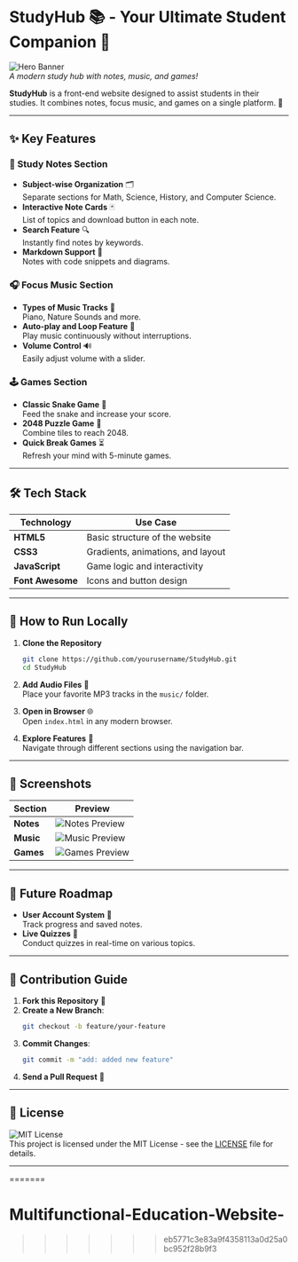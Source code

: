 # StudyHub 📚 - Your Ultimate Student Companion 🎒

![Hero Banner](screenshots/hero.png)  
*A modern study hub with notes, music, and games!*

**StudyHub** is a front-end website designed to assist students in their studies. It combines notes, focus music, and games on a single platform. 🚀

---

## ✨ Key Features

### 📝 Study Notes Section
- **Subject-wise Organization** 🗂️  
  Separate sections for Math, Science, History, and Computer Science.
- **Interactive Note Cards** 🃏  
  List of topics and download button in each note.
- **Search Feature** 🔍  
  Instantly find notes by keywords.
- **Markdown Support** 📑  
  Notes with code snippets and diagrams.

### 🎧 Focus Music Section
- **Types of Music Tracks** 🎹  
  Piano, Nature Sounds and more.
- **Auto-play and Loop Feature** 🔁  
  Play music continuously without interruptions.
- **Volume Control** 🔊  
  Easily adjust volume with a slider.

### 🕹️ Games Section
- **Classic Snake Game** 🐍  
  Feed the snake and increase your score.
- **2048 Puzzle Game** 🧩  
  Combine tiles to reach 2048.
- **Quick Break Games** ⏳  
  Refresh your mind with 5-minute games.

---

## 🛠️ Tech Stack

| Technology       | Use Case                               |
|------------------|----------------------------------------|
| **HTML5**        | Basic structure of the website         | 
| **CSS3**         | Gradients, animations, and layout      | 
| **JavaScript**   | Game logic and interactivity           | 
| **Font Awesome** | Icons and button design                | 

---

## 🚀 How to Run Locally

1. **Clone the Repository**  
   ```bash
   git clone https://github.com/yourusername/StudyHub.git
   cd StudyHub
   ```

2. **Add Audio Files** 🎵  
   Place your favorite MP3 tracks in the `music/` folder.

3. **Open in Browser** 🌐  
   Open `index.html` in any modern browser.

4. **Explore Features** 🔎  
   Navigate through different sections using the navigation bar.

---

## 📸 Screenshots

| Section           | Preview                                                                 |
|-------------------|-------------------------------------------------------------------------|
| **Notes**         | ![Notes Preview](screenshots/notes.png)                                 |
| **Music**         | ![Music Preview](screenshots/music.png)                                 |
| **Games**         | ![Games Preview](screenshots/games.png)                                 |

---

## 🌟 Future Roadmap

- **User Account System** 👤  
  Track progress and saved notes.
- **Live Quizzes** 📝  
  Conduct quizzes in real-time on various topics.


---

## 🤝 Contribution Guide

1. **Fork this Repository** 🍴
2. **Create a New Branch**:  
   ```bash
   git checkout -b feature/your-feature
   ```
3. **Commit Changes**:  
   ```bash
   git commit -m "add: added new feature"
   ```
4. **Send a Pull Request** 🚩

---

## 📜 License
![MIT License](https://img.shields.io/badge/License-MIT-green.svg)  
This project is licensed under the MIT License - see the [LICENSE](LICENSE) file for details.

---
=======
# Multifunctional-Education-Website-
>>>>>>> eb5771c3e83a9f4358113a0d25a0bc952f28b9f3

